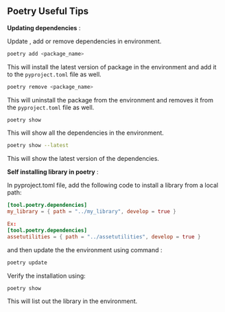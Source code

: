 ## Poetry Useful Tips

**Updating dependencies** :

Update , add or remove dependencies in environment.  

```bash
poetry add <package_name>
```

This will install the latest version of package in the environment and add it to the `pyproject.toml` file as well.

```bash
poetry remove <package_name>
```
This will uninstall the package from the environment and removes it from the `pyproject.toml` file as well.

```bash
poetry show 
```
This will show all the dependencies in the environment.

```bash
poetry show --latest
```
This will show the latest version of the dependencies.


**Self installing library in poetry** :

In pyproject.toml file, add the following code to install a library from a local path:

```toml
[tool.poetry.dependencies]
my_library = { path = "../my_library", develop = true }

Ex:
[tool.poetry.dependencies]
assetutilities = { path = "../assetutilities", develop = true }

```
and then update the the environment using command :

```bash
poetry update
```

Verify the installation using:

```bash
poetry show
```
This will list out the library in the environment.

